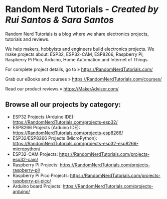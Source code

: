 # Random Nerd Tutorials - *Created by Rui Santos & Sara Santos*

Random Nerd Tutorials is a blog where we share electronics projects, tutorials and reviews.

We help makers, hobbyists and engineers build electronics projects. We make projects about: ESP32, ESP32-CAM, ESP8266, Raspberry Pi, Raspberry Pi Pico, Arduino, Home Automation and Internet of Things. 

For complete project details, go to » https://RandomNerdTutorials.com/

Grab our eBooks and courses » https://RandomNerdTutorials.com/courses/

Read our product reviews » https://MakerAdvisor.com/

## Browse all our projects by category:
- ESP32 Projects (Arduino IDE): https://RandomNerdTutorials.com/projects-esp32/
- ESP8266 Projects (Arduino IDE): https://RandomNerdTutorials.com/projects-esp8266/
- ESP32/ESP8266 Projects (MicroPython): https://RandomNerdTutorials.com/projects-esp32-esp8266-micropython/
- ESP32-CAM Projects: https://RandomNerdTutorials.com/projects-esp32-cam/
- Raspberry Pi Projects: https://RandomNerdTutorials.com/projects-raspberry-pi/
- Raspberry Pi Pico Projects: https://RandomNerdTutorials.com/projects-raspberry-pi-pico/
- Arduino board Projects: https://RandomNerdTutorials.com/projects-arduino/
